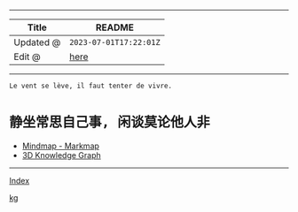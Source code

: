 -----

| Title     | README                                         |
| --------- | ---------------------------------------------- |
| Updated @ | `2023-07-01T17:22:01Z`                         |
| Edit @    | [here](https://github.com/junxnone/s/issues/1) |

-----

`Le vent se lève,
‌‍‍‌‍​‌‌‍​‍‌‌‌‌​‌‌‍‍‍​‌‍‍‍‍​‌‍‍‍‍​‌‍‍‌‍​‌‌‍​‍‍‌‌‌​‌‌‍‍‍​‌‌‌‍‍​‌‍‍‍‍​‌‍‍‌‍​‌‌‍​‌‌‌‌‍​‌‌‍‌​‍‌‌‌‌​‍‍‍‍‍​‍‍‍​‍‌​‌​‌‌‌​‌‌‌‌​‌‌‍il
faut tenter de vivre.`

# `静坐常思自己事, 闲谈莫论他人非`

  - [Mindmap -
    Markmap](https://junxnone.github.io/s/markmap.html?md=https://junxnone.github.io/s/_sidebar.md)
  - [3D Knowledge
    Graph](https://junxnone.github.io/jstools/3dkg/?json=https://junxnone.github.io/s/kg.json)

-----

[Index](_sidebar.md ":include")

[kg](https://junxnone.github.io/jstools/3dkg/?json=https://junxnone.github.io/s/kg.json ":include :type=iframe width=100% height=800px")
